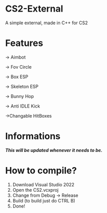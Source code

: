 # CS2-External
A simple external, made in C++ for CS2

# Features

-> Aimbot

-> Fov Circle

-> Box ESP

-> Skeleton ESP

-> Bunny Hop

-> Anti IDLE Kick

->Changable HitBoxes

# Informations
***This will be updated whenever it needs to be.***

# How to compile?
1. Download Visual Studio 2022
2. Open the CS2.vcxproj
3. Change from Debug -> Release
4. Build (to build just do CTRL B)
5. Done!
